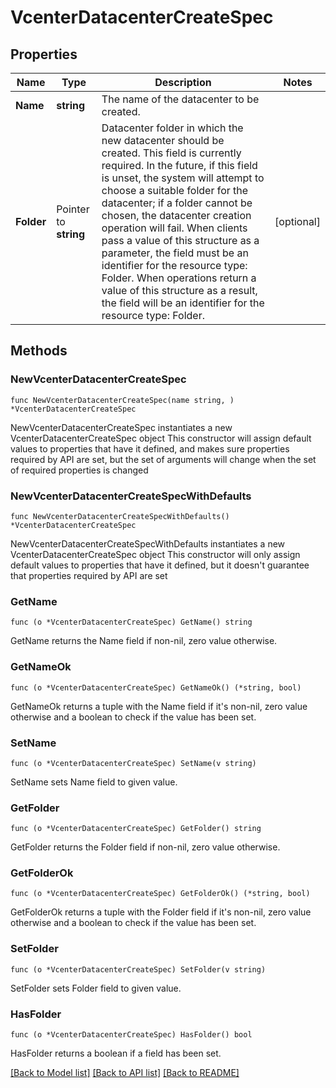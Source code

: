 # VcenterDatacenterCreateSpec

## Properties

Name | Type | Description | Notes
------------ | ------------- | ------------- | -------------
**Name** | **string** | The name of the datacenter to be created. | 
**Folder** | Pointer to **string** | Datacenter folder in which the new datacenter should be created. This field is currently required. In the future, if this field is unset, the system will attempt to choose a suitable folder for the datacenter; if a folder cannot be chosen, the datacenter creation operation will fail. When clients pass a value of this structure as a parameter, the field must be an identifier for the resource type: Folder. When operations return a value of this structure as a result, the field will be an identifier for the resource type: Folder. | [optional] 

## Methods

### NewVcenterDatacenterCreateSpec

`func NewVcenterDatacenterCreateSpec(name string, ) *VcenterDatacenterCreateSpec`

NewVcenterDatacenterCreateSpec instantiates a new VcenterDatacenterCreateSpec object
This constructor will assign default values to properties that have it defined,
and makes sure properties required by API are set, but the set of arguments
will change when the set of required properties is changed

### NewVcenterDatacenterCreateSpecWithDefaults

`func NewVcenterDatacenterCreateSpecWithDefaults() *VcenterDatacenterCreateSpec`

NewVcenterDatacenterCreateSpecWithDefaults instantiates a new VcenterDatacenterCreateSpec object
This constructor will only assign default values to properties that have it defined,
but it doesn't guarantee that properties required by API are set

### GetName

`func (o *VcenterDatacenterCreateSpec) GetName() string`

GetName returns the Name field if non-nil, zero value otherwise.

### GetNameOk

`func (o *VcenterDatacenterCreateSpec) GetNameOk() (*string, bool)`

GetNameOk returns a tuple with the Name field if it's non-nil, zero value otherwise
and a boolean to check if the value has been set.

### SetName

`func (o *VcenterDatacenterCreateSpec) SetName(v string)`

SetName sets Name field to given value.


### GetFolder

`func (o *VcenterDatacenterCreateSpec) GetFolder() string`

GetFolder returns the Folder field if non-nil, zero value otherwise.

### GetFolderOk

`func (o *VcenterDatacenterCreateSpec) GetFolderOk() (*string, bool)`

GetFolderOk returns a tuple with the Folder field if it's non-nil, zero value otherwise
and a boolean to check if the value has been set.

### SetFolder

`func (o *VcenterDatacenterCreateSpec) SetFolder(v string)`

SetFolder sets Folder field to given value.

### HasFolder

`func (o *VcenterDatacenterCreateSpec) HasFolder() bool`

HasFolder returns a boolean if a field has been set.


[[Back to Model list]](../README.md#documentation-for-models) [[Back to API list]](../README.md#documentation-for-api-endpoints) [[Back to README]](../README.md)



